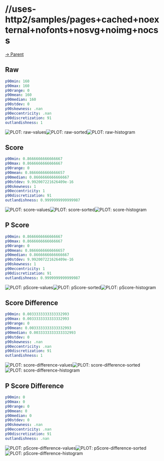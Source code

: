 
# //uses-http2/samples/pages+cached+noexternal+nofonts+nosvg+noimg+nocss

[→ Parent](../..)


## Raw


```yaml
p90min: 160
p90max: 160
p90range: 0
p90mean: 160
p90median: 160
p90stdev: 0
p90skewness: .nan
p90eccentricity: .nan
p90discretization: 91
outlandishness: 1

```

![PLOT: raw-values](./raw/values.svg)![PLOT: raw-sorted](./raw/sorted.svg)![PLOT: raw-histogram](./raw/histogram.svg)
## Score


```yaml
p90min: 0.8666666666666667
p90max: 0.8666666666666667
p90range: 0
p90mean: 0.8666666666666657
p90median: 0.8666666666666667
p90stdev: 9.992007221626409e-16
p90skewness: 1
p90eccentricity: 1
p90discretization: 91
outlandishness: 0.9999999999999987

```

![PLOT: score-values](./score/values.svg)![PLOT: score-sorted](./score/sorted.svg)![PLOT: score-histogram](./score/histogram.svg)
## P Score


```yaml
p90min: 0.8666666666666667
p90max: 0.8666666666666667
p90range: 0
p90mean: 0.8666666666666657
p90median: 0.8666666666666667
p90stdev: 9.992007221626409e-16
p90skewness: 1
p90eccentricity: 1
p90discretization: 91
outlandishness: 0.9999999999999987

```

![PLOT: pScore-values](./pScore/values.svg)![PLOT: pScore-sorted](./pScore/sorted.svg)![PLOT: pScore-histogram](./pScore/histogram.svg)
## Score Difference


```yaml
p90min: 0.0033333333333332993
p90max: 0.0033333333333332993
p90range: 0
p90mean: 0.0033333333333332993
p90median: 0.0033333333333332993
p90stdev: 0
p90skewness: .nan
p90eccentricity: .nan
p90discretization: 91
outlandishness: 1

```

![PLOT: score-difference-values](./score-difference/values.svg)![PLOT: score-difference-sorted](./score-difference/sorted.svg)![PLOT: score-difference-histogram](./score-difference/histogram.svg)
## P Score Difference


```yaml
p90min: 0
p90max: 0
p90range: 0
p90mean: 0
p90median: 0
p90stdev: 0
p90skewness: .nan
p90eccentricity: .nan
p90discretization: 91
outlandishness: .nan

```

![PLOT: pScore-difference-values](./pScore-difference/values.svg)![PLOT: pScore-difference-sorted](./pScore-difference/sorted.svg)![PLOT: pScore-difference-histogram](./pScore-difference/histogram.svg)